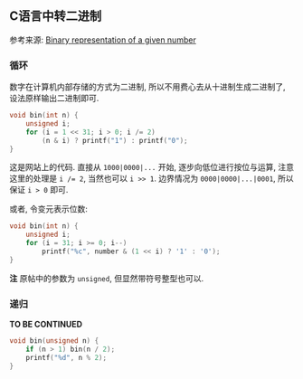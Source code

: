 ## C语言中转二进制

参考来源: [Binary representation of a given number](http://www.geeksforgeeks.org/binary-representation-of-a-given-number)

### 循环

数字在计算机内部存储的方式为二进制, 所以不用费心去从十进制生成二进制了,
设法原样输出二进制即可.

```c
void bin(int n) {
    unsigned i;
    for (i = 1 << 31; i > 0; i /= 2)
        (n & i) ? printf("1") : printf("0");
}
```

这是网站上的代码. 直接从 `1000|0000|...` 开始,
逐步向低位进行按位与运算, 注意这里的处理是 `i /= 2`, 当然也可以 `i >> 1`.
边界情况为 `0000|0000|...|0001`, 所以保证 `i > 0` 即可.

或者, 令变元表示位数:

```c
void bin(int n) {
    unsigned i;
    for (i = 31; i >= 0; i--)
        printf("%c", number & (1 << i) ? '1' : '0');
}
```

**注** 原帖中的参数为 `unsigned`, 但显然带符号整型也可以.

### 递归

**TO BE CONTINUED**

```c
void bin(unsigned n) {
    if (n > 1) bin(n / 2);
    printf("%d", n % 2);
}
```
